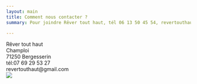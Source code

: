 ```yaml
---
layout: main
title: Comment nous contacter ?
summary: Pour joindre Rêver tout haut, tél 06 13 50 45 54, revertouthaut@gmail.com

---
```


<!-- <img src="http://res.cloudinary.com/dnxcesebo/image/upload/c_scale,h_500,r_10/v1527698358/frizouille_casquette_et_fleurs_lfh3yz.jpg" class="img-right"/> -->

<!-- ![](http://res.cloudinary.com/dnxcesebo/image/upload/c_scale,h_550,r_10/v1527698358/frizouille_casquette_et_fleurs_lfh3yz.jpg) -->

<div class="rever-list-narrow">
Rêver tout haut<br>
Champloi<br>    
71250 Bergesserin<br>    
tél:07 69 29 53 27<br>    
revertouthaut@gmail.com  
</div>

<img class="img-fluid middle" src="http://res.cloudinary.com/dnxcesebo/image/upload/r_15/v1527764491/bureau-val_pzj61u.jpg"/>